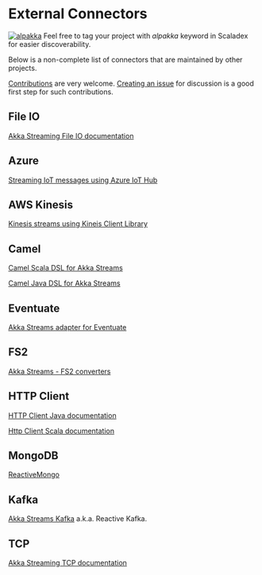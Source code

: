 # External Connectors

[![alpakka]][alpakka-scaladex] Feel free to tag your project with *alpakka* keyword in Scaladex for easier discoverability.

Below is a non-complete list of connectors that are maintained by other projects.

[Contributions](https://github.com/akka/alpakka/blob/master/CONTRIBUTING.md) are very welcome.
[Creating an issue](https://github.com/akka/alpakka/issues) for discussion is a good first step for such contributions.

## File IO

[Akka Streaming File IO documentation](https://doc.akka.io/docs/akka/current/stream/stream-io.html#Streaming_File_IO)

## Azure

[Streaming IoT messages using Azure IoT Hub](https://github.com/Azure/toketi-iothubreact)

## AWS Kinesis

[Kinesis streams using Kineis Client Library](https://github.com/aserrallerios/kcl-akka-stream)

## Camel

[Camel Scala DSL for Akka Streams](https://github.com/krasserm/streamz/blob/master/streamz-camel-akka/README.md#scala-dsl)

[Camel Java DSL for Akka Streams](https://github.com/krasserm/streamz/blob/master/streamz-camel-akka/README.md#java-dsl)

## Eventuate

[Akka Streams adapter for Eventuate](http://rbmhtechnology.github.io/eventuate/adapters/stream.html)

## FS2

[Akka Streams - FS2 converters](https://github.com/krasserm/streamz#stream-converters)

## HTTP Client

[HTTP Client Java documentation](http://doc.akka.io/docs/akka-http/current/java/http/client-side/index.html)

[Http Client Scala documentation](http://doc.akka.io/docs/akka-http/current/scala/http/client-side/index.html)

## MongoDB

[ReactiveMongo](http://reactivemongo.org/releases/0.12/documentation/release-details.html#akka-stream)

[alpakka]: https://index.scala-lang.org/count.svg?q=keywords:alpakka&subject=alpakka&style=flat-square "Alpakka"
[alpakka-scaladex]: https://index.scala-lang.org/search?q=keywords:alpakka
## Kafka

[Akka Streams Kafka](http://doc.akka.io/docs/akka-stream-kafka/current/home.html) a.k.a. Reactive Kafka.

## TCP

[Akka Streaming TCP documentation](https://doc.akka.io/docs/akka/current/stream/stream-io.html#Streaming_TCP)
